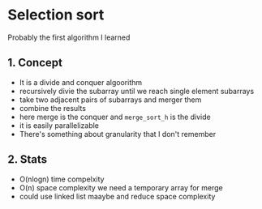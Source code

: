 # Selection sort

Probably the first algorithm I learned 

## 1. Concept 

* It is a divide and conquer algoorithm 
* recursively divie the subarray until we reach single element subarrays
* take two adjacent pairs of subarrays and merger them
* combine the results 
* here merge is the conquer and `merge_sort_h` is the divide
* it is easily parallelizable 
* There's something about granularity that I don't remember 

## 2. Stats

* O(nlogn) time compelxity
* O(n) space complexity we need a temporary array for merge
* could use linked list maaybe and reduce space complexity
